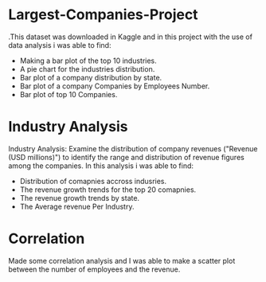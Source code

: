 # Largest-Companies-Project
.This dataset was downloaded in Kaggle and in this project with the use of data analysis i was able to find:
- Making a bar plot of the top 10 industries.
- A pie chart for the industries distribution.
- Bar plot of a company distribution by state.
- Bar plot of a company Companies by Employees Number.
- Bar plot of top 10 Companies.

# Industry Analysis
Industry Analysis: Examine the distribution of company revenues ("Revenue (USD millions)") to identify the range and distribution of revenue figures among the companies.
In this analysis i was able to find:
- Distribution of comapnies accross indusries.
- The revenue growth trends for the top 20 comapnies.
- The revenue growth trends by state.
- The Average revenue Per Industry.

# Correlation 
Made some correlation analysis and I was able to make a scatter plot between the number of employees and the revenue.
